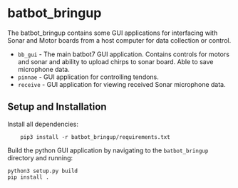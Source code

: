 # batbot_bringup

The batbot_bringup contains some GUI applications for interfacing with Sonar and Motor boards from a host computer for data collection or control.

- `bb_gui` - The main batbot7 GUI application. Contains controls for motors and sonar and ability to upload chirps to sonar board. Able to save microphone data.
- `pinnae` - GUI application for controlling tendons.
- `receive` - GUI application for viewing received Sonar microphone data.

## Setup and Installation

Install all dependencies:
```
    pip3 install -r batbot_bringup/requirements.txt
```
Build the python GUI application by navigating to the `batbot_bringup` directory and running:
```
python3 setup.py build
pip install .
```